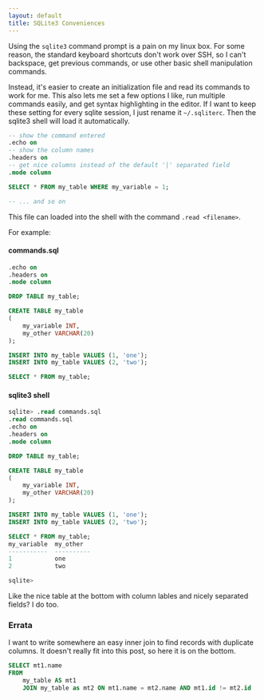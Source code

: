 ```yaml
---
layout: default
title: SQLite3 Conveniences
---
```


Using the `sqlite3` command prompt is a pain on my linux box.
For some reason, the standard keyboard shortcuts don't work over SSH, so I can't
backspace, get previous commands, or use other basic shell manipulation commands.

Instead, it's easier to create an initialization file and read its commands to
work for me.  This also lets me set a few options I like, run multiple commands
easily, and get syntax highlighting in the editor. If I want to keep these
setting for every sqlite session, I just rename it `~/.sqliterc`. Then the
sqlite3 shell will load it automatically.

```sql
-- show the command entered
.echo on
-- show the column names
.headers on
-- get nice columns instead of the default '|' separated field
.mode column

SELECT * FROM my_table WHERE my_variable = 1;

-- ... and so on
```

This file can loaded into the shell with the command `.read <filename>`.

For example:

#### commands.sql

```sql
.echo on
.headers on
.mode column

DROP TABLE my_table;

CREATE TABLE my_table
(
    my_variable INT,
    my_other VARCHAR(20)
);

INSERT INTO my_table VALUES (1, 'one');
INSERT INTO my_table VALUES (2, 'two');

SELECT * FROM my_table;
```

#### sqlite3 shell

```sql
sqlite> .read commands.sql
.read commands.sql
.echo on
.headers on
.mode column

DROP TABLE my_table;

CREATE TABLE my_table
(
    my_variable INT,
    my_other VARCHAR(20)
);

INSERT INTO my_table VALUES (1, 'one');
INSERT INTO my_table VALUES (2, 'two');

SELECT * FROM my_table;
my_variable  my_other
-----------  ----------
1            one
2            two

sqlite>
```

Like the nice table at the bottom with column lables and nicely separated fields?
I do too.

### Errata

I want to write somewhere an easy inner join to find records with duplicate
columns. It doesn't really fit into this post, so here it is on the bottom.

```sql
SELECT mt1.name 
FROM 
    my_table AS mt1
    JOIN my_table as mt2 ON mt1.name = mt2.name AND mt1.id != mt2.id
```
